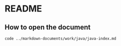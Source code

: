 # README

## How to open the document
```shell
code ../markdown-documents/work/java/java-index.md
```